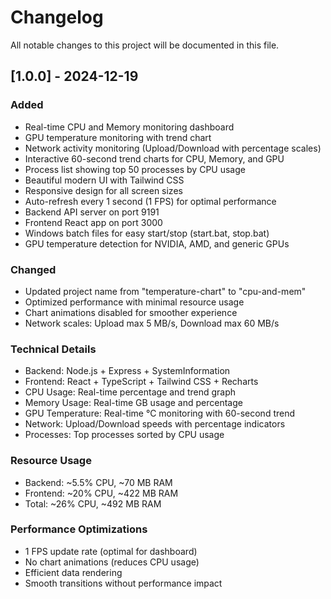 # Changelog

All notable changes to this project will be documented in this file.

## [1.0.0] - 2024-12-19

### Added
- Real-time CPU and Memory monitoring dashboard
- GPU temperature monitoring with trend chart
- Network activity monitoring (Upload/Download with percentage scales)
- Interactive 60-second trend charts for CPU, Memory, and GPU
- Process list showing top 50 processes by CPU usage
- Beautiful modern UI with Tailwind CSS
- Responsive design for all screen sizes
- Auto-refresh every 1 second (1 FPS) for optimal performance
- Backend API server on port 9191
- Frontend React app on port 3000
- Windows batch files for easy start/stop (start.bat, stop.bat)
- GPU temperature detection for NVIDIA, AMD, and generic GPUs

### Changed
- Updated project name from "temperature-chart" to "cpu-and-mem"
- Optimized performance with minimal resource usage
- Chart animations disabled for smoother experience
- Network scales: Upload max 5 MB/s, Download max 60 MB/s

### Technical Details
- Backend: Node.js + Express + SystemInformation
- Frontend: React + TypeScript + Tailwind CSS + Recharts
- CPU Usage: Real-time percentage and trend graph
- Memory Usage: Real-time GB usage and percentage
- GPU Temperature: Real-time °C monitoring with 60-second trend
- Network: Upload/Download speeds with percentage indicators
- Processes: Top processes sorted by CPU usage

### Resource Usage
- Backend: ~5.5% CPU, ~70 MB RAM
- Frontend: ~20% CPU, ~422 MB RAM
- Total: ~26% CPU, ~492 MB RAM

### Performance Optimizations
- 1 FPS update rate (optimal for dashboard)
- No chart animations (reduces CPU usage)
- Efficient data rendering
- Smooth transitions without performance impact

